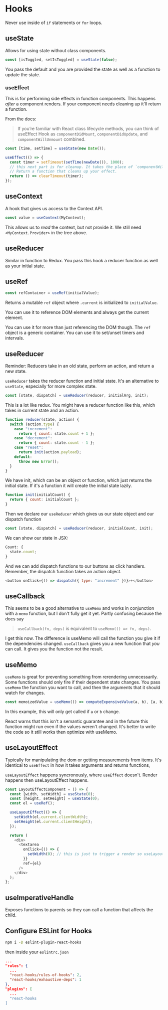 # Hooks

Never use inside of `if` statements or `for` loops.

## useState

Allows for using state without class components.

```js
const [isToggled, setIsToggled] = useState(false);
```

You pass the default and you are provided the state as well as a function to update the state.

### useEffect

This is for performing side effects in function components. This happens _after_ a component renders. If your component needs cleaning up it'll return a function.

From the docs:

> If you’re familiar with React class lifecycle methods, you can think of useEffect Hook as `componentDidMount`, `componentDidUpdate`, and `componentWillUnmount` combined.

```js
const [time, setTime] = useState(new Date());

useEffect(() => {
  const timer = setTimeout(setTime(newDate()), 1000);
  // this next part is for cleanup. It takes the place of `componentWillUnmount`
  // Return a function that cleans up your effect.
  return () => clearTimeout(timer);
});
```

## useContext

A hook that gives us access to the Context API.

```js
const value = useContext(MyContext);
```

This allows us to _read_ the context, but not provide it. We still need `<MyContext.Provider>` in the tree above.

## useReducer

Similar in function to Redux. You pass this hook a reducer function as well as your initial state.

## useRef

```js
const refContainer = useRef(initialValue);
```

Returns a mutable `ref` object where `.current` is initialized to `initialValue`.

You can use it to reference DOM elements and always get the current element.

You can use it for more than just referencing the DOM though. The `ref` object is a generic container. You can use it to set/unset timers and intervals.

## useReducer

Reminder: Reducers take in an old state, perform an action, and return a new state.

`useReducer` takes the reducer function and initial state. It's an alternative to `useState`, especially for more complex state.

```js
const [state, dispatch] = useReducer(reducer, initialArg, init);
```

This is a lot like redux. You might have a reducer function like this, which takes in current state and an action.

```js
function reducer(state, action) {
  switch (action.type) {
    case "increment":
      return { count: state.count + 1 };
    case "decrement":
      return { count: state.count - 1 };
    case "reset":
      return init(action.payload);
    default:
      throw new Error();
  }
}
```

We have init, which can be an object or function, which just returns the initial state. If it's a function it will create the initial state lazily.

```js
function init(initialCount) {
  return { count: initialCount };
}
```

Then we declare our `useReducer` which gives us our state object and our dispatch function

```js
const [state, dispatch] = useReducer(reducer, initialCount, init);
```

We can show our state in JSX:

```js
Count: {
  state.count;
}
```

And we can add dispatch functions to our buttons as click handlers. Remember, the dispatch function takes an action object.

```js
<button onClick={() => dispatch({ type: "increment" })}>+</button>
```

## useCallback

This seems to be a good alternative to `useMemo` and works in conjunction with a `memo` function, but I don't fully get it yet. Partly confusing because the docs say

> `useCallback(fn, deps)` is equivalent to `useMemo(() => fn, deps)`.

I get this now. The difference is useMemo will call the function you give it if the dependencies changed. `useCallback` gives you a new function that *you* can call. It gives you the function not the result.

## useMemo

`useMemo` is great for preventing something from rerendering unnecessarily. Some functions should only fire if their dependent state changes. You pass `useMemo` the function you want to call, and then the arguments that it should watch for changes.

```js
const memoizedValue = useMemo(() => computeExpensiveValue(a, b), [a, b]);
```

In this example, this will only get called if `a` or `b` change.

React warns that this isn't a semantic guarantee and in the future this function might run even if the values weren't changed. It's better to write the code so it still works then optimize with useMemo.



## useLayoutEffect

Typically for manipulating the dom or getting measurements from items. It's identical to `useEffect` in how it takes arguments and returns functions,

`useLayoutEffect` happens syncronously, where `useEffect` doesn't. Render happens then useLayoutEffect happens.

```js
const LayoutEffectComponent = () => {
  const [width, setWidth] = useState(0);
  const [height, setHeight] = useState(0);
  const el = useRef();

  useLayoutEffect(() => {
    setWidth(el.current.clientWidth);
    setHeight(el.current.clientHeight);
  });

  return (
    <div>
      <textarea
        onClick={() => {
          setWidth(0); // this is just to trigger a render so useLayoutEffect will run
        }}
        ref={el}
      />
    </div>
  );
};
```

## useImperativeHandle

Exposes functions to parents so they can call a function that affects the child.

## Configure ESLint for Hooks

```bash
npm i -D eslint-plugin-react-hooks
```

then inside your `eslintrc.json`

```json
...
"rules": {
  ...
  "react-hooks/rules-of-hooks": 2,
  "react-hooks/exhaustive-deps": 1
},
"plugins": [
  ...
  "react-hooks
]

```
